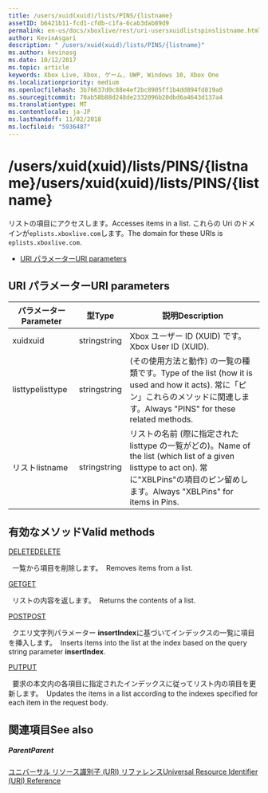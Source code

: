 ```yaml
---
title: /users/xuid(xuid)/lists/PINS/{listname}
assetID: b6421b11-fcd1-cfdb-c1fa-6cab3dab89d9
permalink: en-us/docs/xboxlive/rest/uri-usersxuidlistspinslistname.html
author: KevinAsgari
description: " /users/xuid(xuid)/lists/PINS/{listname}"
ms.author: kevinasg
ms.date: 10/12/2017
ms.topic: article
keywords: Xbox Live, Xbox, ゲーム, UWP, Windows 10, Xbox One
ms.localizationpriority: medium
ms.openlocfilehash: 3b76637d0c88e4ef2bc8905ff1b4dd894fd819a0
ms.sourcegitcommit: 70ab58b88d248de2332096b20dbd6a4643d137a4
ms.translationtype: MT
ms.contentlocale: ja-JP
ms.lasthandoff: 11/02/2018
ms.locfileid: "5936487"
---
```

# <a name="usersxuidxuidlistspinslistname"></a><span data-ttu-id="d0eab-104">/users/xuid(xuid)/lists/PINS/{listname}</span><span class="sxs-lookup"><span data-stu-id="d0eab-104">/users/xuid(xuid)/lists/PINS/{listname}</span></span>
<span data-ttu-id="d0eab-105">リストの項目にアクセスします。</span><span class="sxs-lookup"><span data-stu-id="d0eab-105">Accesses items in a list.</span></span> <span data-ttu-id="d0eab-106">これらの Uri のドメインが`eplists.xboxlive.com`します。</span><span class="sxs-lookup"><span data-stu-id="d0eab-106">The domain for these URIs is `eplists.xboxlive.com`.</span></span>
 
  * [<span data-ttu-id="d0eab-107">URI パラメーター</span><span class="sxs-lookup"><span data-stu-id="d0eab-107">URI parameters</span></span>](#ID4EV)
 
<a id="ID4EV"></a>

 
## <a name="uri-parameters"></a><span data-ttu-id="d0eab-108">URI パラメーター</span><span class="sxs-lookup"><span data-stu-id="d0eab-108">URI parameters</span></span>
 
| <span data-ttu-id="d0eab-109">パラメーター</span><span class="sxs-lookup"><span data-stu-id="d0eab-109">Parameter</span></span>| <span data-ttu-id="d0eab-110">型</span><span class="sxs-lookup"><span data-stu-id="d0eab-110">Type</span></span>| <span data-ttu-id="d0eab-111">説明</span><span class="sxs-lookup"><span data-stu-id="d0eab-111">Description</span></span>| 
| --- | --- | --- | 
| <span data-ttu-id="d0eab-112">xuid</span><span class="sxs-lookup"><span data-stu-id="d0eab-112">xuid</span></span>| <span data-ttu-id="d0eab-113">string</span><span class="sxs-lookup"><span data-stu-id="d0eab-113">string</span></span>| <span data-ttu-id="d0eab-114">Xbox ユーザー ID (XUID) です。</span><span class="sxs-lookup"><span data-stu-id="d0eab-114">Xbox User ID (XUID).</span></span>| 
| <span data-ttu-id="d0eab-115">listtype</span><span class="sxs-lookup"><span data-stu-id="d0eab-115">listtype</span></span>| <span data-ttu-id="d0eab-116">string</span><span class="sxs-lookup"><span data-stu-id="d0eab-116">string</span></span>| <span data-ttu-id="d0eab-117">(その使用方法と動作) の一覧の種類です。</span><span class="sxs-lookup"><span data-stu-id="d0eab-117">Type of the list (how it is used and how it acts).</span></span> <span data-ttu-id="d0eab-118">常に「ピン」これらのメソッドに関連します。</span><span class="sxs-lookup"><span data-stu-id="d0eab-118">Always "PINS" for these related methods.</span></span>| 
| <span data-ttu-id="d0eab-119">リスト</span><span class="sxs-lookup"><span data-stu-id="d0eab-119">listname</span></span>| <span data-ttu-id="d0eab-120">string</span><span class="sxs-lookup"><span data-stu-id="d0eab-120">string</span></span>| <span data-ttu-id="d0eab-121">リストの名前 (際に指定された listtype の一覧がどの)。</span><span class="sxs-lookup"><span data-stu-id="d0eab-121">Name of the list (which list of a given listtype to act on).</span></span> <span data-ttu-id="d0eab-122">常に"XBLPins"の項目のピン留めします。</span><span class="sxs-lookup"><span data-stu-id="d0eab-122">Always "XBLPins" for items in Pins.</span></span>| 
  
<a id="ID4EGC"></a>

 
## <a name="valid-methods"></a><span data-ttu-id="d0eab-123">有効なメソッド</span><span class="sxs-lookup"><span data-stu-id="d0eab-123">Valid methods</span></span>

[<span data-ttu-id="d0eab-124">DELETE</span><span class="sxs-lookup"><span data-stu-id="d0eab-124">DELETE</span></span>](uri-usersxuidlistspinslistnamedelete.md)

<span data-ttu-id="d0eab-125">&nbsp;&nbsp;一覧から項目を削除します。</span><span class="sxs-lookup"><span data-stu-id="d0eab-125">&nbsp;&nbsp;Removes items from a list.</span></span>

[<span data-ttu-id="d0eab-126">GET</span><span class="sxs-lookup"><span data-stu-id="d0eab-126">GET</span></span>](uri-usersxuidlistspinslistnameget.md)

<span data-ttu-id="d0eab-127">&nbsp;&nbsp;リストの内容を返します。</span><span class="sxs-lookup"><span data-stu-id="d0eab-127">&nbsp;&nbsp;Returns the contents of a list.</span></span>

[<span data-ttu-id="d0eab-128">POST</span><span class="sxs-lookup"><span data-stu-id="d0eab-128">POST</span></span>](uri-usersxuidlistspinslistnamepost.md)

<span data-ttu-id="d0eab-129">&nbsp;&nbsp;クエリ文字列パラメーター **insertIndex**に基づいてインデックスの一覧に項目を挿入します。</span><span class="sxs-lookup"><span data-stu-id="d0eab-129">&nbsp;&nbsp;Inserts items into the list at the index based on the query string parameter **insertIndex**.</span></span>

[<span data-ttu-id="d0eab-130">PUT</span><span class="sxs-lookup"><span data-stu-id="d0eab-130">PUT</span></span>](uri-usersxuidlistspinslistnameput.md)

<span data-ttu-id="d0eab-131">&nbsp;&nbsp;要求の本文内の各項目に指定されたインデックスに従ってリスト内の項目を更新します。</span><span class="sxs-lookup"><span data-stu-id="d0eab-131">&nbsp;&nbsp;Updates the items in a list according to the indexes specified for each item in the request body.</span></span>
 
<a id="ID4EZC"></a>

 
## <a name="see-also"></a><span data-ttu-id="d0eab-132">関連項目</span><span class="sxs-lookup"><span data-stu-id="d0eab-132">See also</span></span>
 
<a id="ID4E2C"></a>

 
##### <a name="parent"></a><span data-ttu-id="d0eab-133">Parent</span><span class="sxs-lookup"><span data-stu-id="d0eab-133">Parent</span></span> 

[<span data-ttu-id="d0eab-134">ユニバーサル リソース識別子 (URI) リファレンス</span><span class="sxs-lookup"><span data-stu-id="d0eab-134">Universal Resource Identifier (URI) Reference</span></span>](../atoc-xboxlivews-reference-uris.md)

   